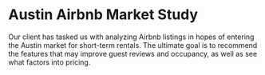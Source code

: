 # Austin Airbnb Market Study
Our client has tasked us with analyzing Airbnb listings in hopes of entering the Austin market for short-term rentals. The ultimate goal is to recommend the features that may improve guest reviews and occupancy, as well as see what factors into pricing.
